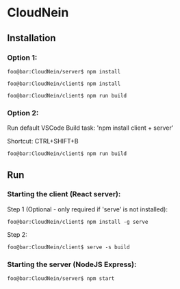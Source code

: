 # CloudNein

## Installation
### Option 1:
```console
foo@bar:CloudNein/server$ npm install
```
```console
foo@bar:CloudNein/client$ npm install
```
```console
foo@bar:CloudNein/client$ npm run build
```
### Option 2:

Run default VSCode Build task: 'npm install client + server'

Shortcut: CTRL+SHIFT+B
```console
foo@bar:CloudNein/client$ npm run build
```
## Run
### Starting the client (React server):

Step 1 (Optional - only required if 'serve' is not installed):
```console
foo@bar:CloudNein/client$ npm install -g serve
```
Step 2:
```console
foo@bar:CloudNein/client$ serve -s build
```

### Starting the server (NodeJS Express):
```console
foo@bar:CloudNein/server$ npm start
```
